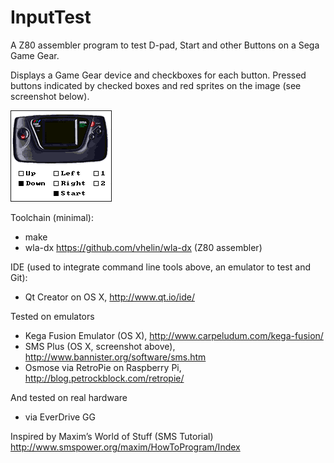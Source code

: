 # InputTest
A Z80 assembler program to test D-pad, Start and other Buttons on a Sega Game Gear.

Displays a Game Gear device and checkboxes for each button.
Pressed buttons indicated by checked boxes
and red sprites on the image (see screenshot below).

<img src="images/Screenshot_160x144.png" alt="SMS Plus" width="160" height="144" border="1">

Toolchain (minimal):
* make
* wla-dx https://github.com/vhelin/wla-dx (Z80 assembler)

IDE (used to integrate command line tools above, an emulator to test and Git):
* Qt Creator on OS X, http://www.qt.io/ide/

Tested on emulators
* Kega Fusion Emulator (OS X), http://www.carpeludum.com/kega-fusion/
* SMS Plus (OS X, screenshot above), http://www.bannister.org/software/sms.htm
* Osmose via RetroPie on Raspberry Pi, http://blog.petrockblock.com/retropie/

And tested on real hardware
* via EverDrive GG

Inspired by Maxim’s World of Stuff (SMS Tutorial)
http://www.smspower.org/maxim/HowToProgram/Index
